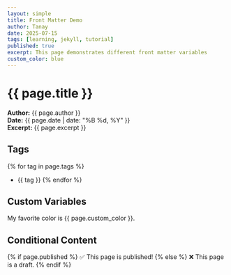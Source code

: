 ```yaml
---
layout: simple
title: Front Matter Demo
author: Tanay
date: 2025-07-15
tags: [learning, jekyll, tutorial]
published: true
excerpt: This page demonstrates different front matter variables
custom_color: blue
---
```


# {{ page.title }}

**Author:** {{ page.author }}  
**Date:** {{ page.date | date: "%B %d, %Y" }}  
**Excerpt:** {{ page.excerpt }}

## Tags
{% for tag in page.tags %}
- {{ tag }}
{% endfor %}

## Custom Variables
My favorite color is {{ page.custom_color }}.

## Conditional Content
{% if page.published %}
✅ This page is published!
{% else %}
❌ This page is a draft.
{% endif %}